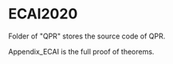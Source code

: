 # ECAI2020

Folder of "QPR" stores the source code of QPR.

Appendix_ECAI is the full proof of theorems.
